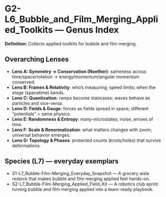 # G2-L6_Bubble_and_Film_Merging_Applied_Toolkits — Genus Index
**Definition:** Collects applied toolkits for bubble and film merging.

## Overarching Lenses

- **Lens A: Symmetry -> Conservation (Noether)**: sameness across time/space/rotation → energy/momentum/angular momentum conserved.
- **Lens B: Frames & Relativity**: who’s measuring; speed limits; when the stage (spacetime) bends.
- **Lens C: Quantization**: ramps become staircases; waves behave as particles and vice-versa.
- **Lens D: Fields & Gauge**: forces as fields spread in space; different “potentials” = same physics.
- **Lens E: Randomness & Entropy**: many-microstates, noise, arrows of time.
- **Lens F: Scale & Renormalization**: what matters changes with zoom; universal behavior emerges.
- **Lens G: Topology & Phases**: protected counts (knots/holes) that survive deformations.

## Species (L7) — everyday exemplars
- S1-L7_Bubble-Film-Merging_Everyday_Snapshot — A grocery aisle restock that makes bubble and film merging applied feel hands-on.
- S2-L7_Bubble-Film-Merging_Applied_Field_Kit — A robotics club sprint turning bubble and film merging applied into a team-ready playbook.
